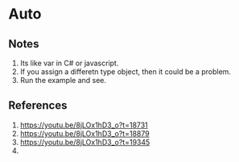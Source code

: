 # Auto

## Notes
1. Its like var in C# or javascript.
2. If you assign a differetn type object, then it could be a problem.
3. Run the example and see.


## References

1. https://youtu.be/8jLOx1hD3_o?t=18731
2. https://youtu.be/8jLOx1hD3_o?t=18879
3. https://youtu.be/8jLOx1hD3_o?t=19345
4. 

